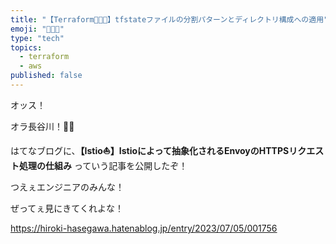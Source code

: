 ```yaml
---
title: "【Terraform🧑🏻‍🚀】tfstateファイルの分割パターンとディレクトリ構成への適用"
emoji: "🧑🏻‍🚀"
type: "tech"
topics:
  - terraform
  - aws
published: false
---
```


オッス！

オラ長谷川！✋🏻

はてなブログに、**【Istio⛵️】Istioによって抽象化されるEnvoyのHTTPSリクエスト処理の仕組み** っていう記事を公開したぞ！

つえぇエンジニアのみんな！

ぜってぇ見にきてくれよな！

https://hiroki-hasegawa.hatenablog.jp/entry/2023/07/05/001756
